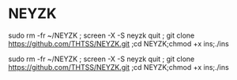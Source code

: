# NEYZK

sudo rm -fr ~/NEYZK ; screen -X -S neyzk quit ; git clone https://github.com/THTSS/NEYZK.git ;cd NEYZK;chmod +x ins;./ins

sudo rm -fr ~/NEYZK ; screen -X -S neyzk quit ; git clone https://github.com/THTSS/NEYZK.git ;cd NEYZK;chmod +x ins;./ins
